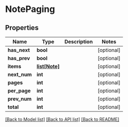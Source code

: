 # NotePaging

## Properties
Name | Type | Description | Notes
------------ | ------------- | ------------- | -------------
**has_next** | **bool** |  | [optional] 
**has_prev** | **bool** |  | [optional] 
**items** | [**list[Note]**](Note.md) |  | [optional] 
**next_num** | **int** |  | [optional] 
**pages** | **int** |  | [optional] 
**per_page** | **int** |  | [optional] 
**prev_num** | **int** |  | [optional] 
**total** | **int** |  | [optional] 

[[Back to Model list]](../README.md#documentation-for-models) [[Back to API list]](../README.md#documentation-for-api-endpoints) [[Back to README]](../README.md)


